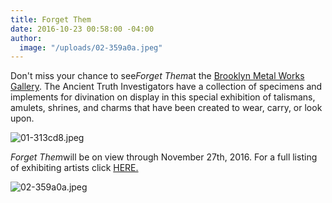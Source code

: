 ```yaml
---
title: Forget Them
date: 2016-10-23 00:58:00 -04:00
author:
  image: "/uploads/02-359a0a.jpeg"
---
```


Don't miss your chance to see*Forget Them*at the [Brooklyn Metal Works Gallery](http://bkmetalworks.com/2016/09/28/forget-them-a-bkmw-juried-exhibition/). The Ancient Truth Investigators have a collection of specimens and implements for divination on display in this special exhibition of talismans, amulets, shrines, and charms that have been created to wear, carry, or look upon.

![01-313cd8.jpeg](/uploads/01-313cd8.jpeg)

*Forget Them*will be on view through November 27th, 2016. For a full listing of exhibiting artists click [HERE.](http://bkmetalworks.com/2016/09/28/forget-them-a-bkmw-juried-exhibition/)

![02-359a0a.jpeg](/uploads/02-359a0a.jpeg)